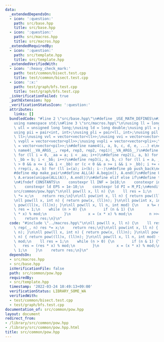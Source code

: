 ```yaml
---
data:
  _extendedDependsOn:
  - icon: ':question:'
    path: src/base.hpp
    title: src/base.hpp
  - icon: ':question:'
    path: src/macros.hpp
    title: src/macros.hpp
  _extendedRequiredBy:
  - icon: ':question:'
    path: src/template.hpp
    title: src/template.hpp
  _extendedVerifiedWith:
  - icon: ':heavy_check_mark:'
    path: test/common/bisect.test.cpp
    title: test/common/bisect.test.cpp
  - icon: ':x:'
    path: test/graph/bfs.test.cpp
    title: test/graph/bfs.test.cpp
  _isVerificationFailed: true
  _pathExtension: hpp
  _verificationStatusIcon: ':question:'
  attributes:
    links: []
  bundledCode: "#line 2 \"src/base.hpp\"\n#define _USE_MATH_DEFINES\n#include <bits/stdc++.h>\n\
    using namespace std;\n#line 3 \"src/macros.hpp\"\n\nusing ll = long long;\nusing\
    \ ull = unsigned long long;\nusing ld = long double;\nusing pll = pair<ll, ll>;\n\
    using pii = pair<int, int>;\nusing pli = pair<ll, int>;\nusing pil = pair<int,\
    \ ll>;\nusing vvl = vector<vector<ll>>;\nusing vvi = vector<vector<int>>;\nusing\
    \ vvpll = vector<vector<pll>>;\nusing vvpli = vector<vector<pli>>;\nusing vvpil\
    \ = vector<vector<pil>>;\n#define name4(i, a, b, c, d, e, ...) e\n#define rep(...)\
    \ name4(__VA_ARGS__, rep4, rep3, rep2, rep1)(__VA_ARGS__)\n#define rep1(i, a)\
    \ for (ll i = 0, _aa = a; i < _aa; i++)\n#define rep2(i, a, b) for (ll i = a,\
    \ _bb = b; i < _bb; i++)\n#define rep3(i, a, b, c) for (ll i = a, _bb = b; (c\
    \ > 0 && a <= i && i < _bb) or (c < 0 && a >= i && i > _bb); i += c)\n#define\
    \ rrep(i, a, b) for (ll i=(a); i>(b); i--)\n#define pb push_back\n#define eb emplace_back\n\
    #define mkp make_pair\n#define ALL(A) A.begin(), A.end()\n#define UNIQUE(A) sort(ALL(A)),\
    \ A.erase(unique(ALL(A)), A.end())\n#define elif else if\n#define tostr to_string\n\
    \n#ifndef CONSTANTS\n    constexpr ll INF = 1e18;\n    constexpr int MOD = 1000000007;\n\
    \    constexpr ld EPS = 1e-10;\n    constexpr ld PI = M_PI;\n#endif\n#line 2 \"\
    src/common/pow.hpp\"\n\nll pow(ll x, ll n) {\n    ll res = 1;\n    rep(_, n) res\
    \ *= x;\n    return res;\n}\n\nll pow(int x, ll n) { return pow((ll)x, n); }\n\
    \nll pow(ll x, int n) { return pow(x, (ll)n); }\n\nll pow(int x, int n) { return\
    \ pow((ll)x, (ll)n); }\n\nll pow(ll x, ll n, int mod) {\n    x %= mod;\n    ll\
    \ res = 1;\n    while (n > 0) {\n        if (n & 1) {\n            res = (res\
    \ * x) % mod;\n        }\n        x = (x * x) % mod;\n        n >>= 1;\n    }\n\
    \    return res;\n}\n"
  code: "#include \"../macros.hpp\"\n\nll pow(ll x, ll n) {\n    ll res = 1;\n   \
    \ rep(_, n) res *= x;\n    return res;\n}\n\nll pow(int x, ll n) { return pow((ll)x,\
    \ n); }\n\nll pow(ll x, int n) { return pow(x, (ll)n); }\n\nll pow(int x, int\
    \ n) { return pow((ll)x, (ll)n); }\n\nll pow(ll x, ll n, int mod) {\n    x %=\
    \ mod;\n    ll res = 1;\n    while (n > 0) {\n        if (n & 1) {\n         \
    \   res = (res * x) % mod;\n        }\n        x = (x * x) % mod;\n        n >>=\
    \ 1;\n    }\n    return res;\n}\n"
  dependsOn:
  - src/macros.hpp
  - src/base.hpp
  isVerificationFile: false
  path: src/common/pow.hpp
  requiredBy:
  - src/template.hpp
  timestamp: '2022-03-24 10:49:13+09:00'
  verificationStatus: LIBRARY_SOME_WA
  verifiedWith:
  - test/common/bisect.test.cpp
  - test/graph/bfs.test.cpp
documentation_of: src/common/pow.hpp
layout: document
redirect_from:
- /library/src/common/pow.hpp
- /library/src/common/pow.hpp.html
title: src/common/pow.hpp
---
```

